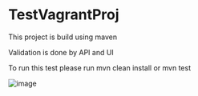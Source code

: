 # TestVagrantProj

This project is build using maven

Validation is done by API and UI

To run this test please run mvn clean install or mvn test


![image](https://user-images.githubusercontent.com/3984089/139299597-3a4044b3-c2ec-41ac-8c0b-02636600969f.png)

